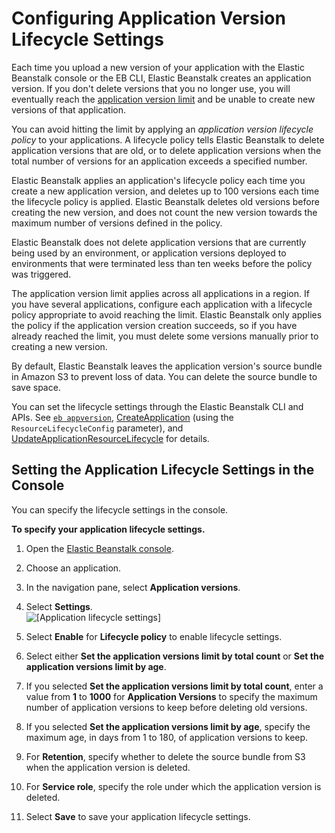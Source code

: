 # Configuring Application Version Lifecycle Settings<a name="applications-lifecycle"></a>

Each time you upload a new version of your application with the Elastic Beanstalk console or the EB CLI, Elastic Beanstalk creates an application version\. If you don't delete versions that you no longer use, you will eventually reach the [application version limit](http://docs.aws.amazon.com/general/latest/gr/aws_service_limits.html#limits_elastic_beanstalk) and be unable to create new versions of that application\.

You can avoid hitting the limit by applying an *application version lifecycle policy* to your applications\. A lifecycle policy tells Elastic Beanstalk to delete application versions that are old, or to delete application versions when the total number of versions for an application exceeds a specified number\.

Elastic Beanstalk applies an application's lifecycle policy each time you create a new application version, and deletes up to 100 versions each time the lifecycle policy is applied\. Elastic Beanstalk deletes old versions before creating the new version, and does not count the new version towards the maximum number of versions defined in the policy\.

Elastic Beanstalk does not delete application versions that are currently being used by an environment, or application versions deployed to environments that were terminated less than ten weeks before the policy was triggered\.

The application version limit applies across all applications in a region\. If you have several applications, configure each application with a lifecycle policy appropriate to avoid reaching the limit\. Elastic Beanstalk only applies the policy if the application version creation succeeds, so if you have already reached the limit, you must delete some versions manually prior to creating a new version\.

By default, Elastic Beanstalk leaves the application version's source bundle in Amazon S3 to prevent loss of data\. You can delete the source bundle to save space\.

You can set the lifecycle settings through the Elastic Beanstalk CLI and APIs\. See [`eb appversion`](eb3-appversion.md), [CreateApplication](http://docs.aws.amazon.com/elasticbeanstalk/latest/api/API_CreateApplication.html) \(using the `ResourceLifecycleConfig` parameter\), and [UpdateApplicationResourceLifecycle](http://docs.aws.amazon.com/elasticbeanstalk/latest/api/API_UpdateApplicationResourceLifecycle.html) for details\.

## Setting the Application Lifecycle Settings in the Console<a name="applications-lifecycle-console"></a>

You can specify the lifecycle settings in the console\.

**To specify your application lifecycle settings\.**

1. Open the [Elastic Beanstalk console](https://console.aws.amazon.com/elasticbeanstalk)\.

1. Choose an application\.

1. In the navigation pane, select **Application versions**\.

1. Select **Settings**\.  
![\[Application lifecycle settings\]](http://docs.aws.amazon.com/elasticbeanstalk/latest/dg/images/app-version-lifecycle.png)

1. Select **Enable** for **Lifecycle policy** to enable lifecycle settings\.

1. Select either **Set the application versions limit by total count** or **Set the application versions limit by age**\.

1. If you selected **Set the application versions limit by total count**, enter a value from **1** to **1000** for **Application Versions** to specify the maximum number of application versions to keep before deleting old versions\.

1. If you selected **Set the application versions limit by age**, specify the maximum age, in days from 1 to 180, of application versions to keep\.

1. For **Retention**, specify whether to delete the source bundle from S3 when the application version is deleted\.

1. For **Service role**, specify the role under which the application version is deleted\.

1. Select **Save** to save your application lifecycle settings\.